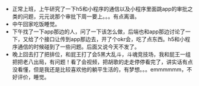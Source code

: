 + 正常上班，上午研究了一下h5和小程序的通信以及小程序里面跳app的审批之类的问题，元元说那个审批下周一要上。。。有点离谱。
+ 中午回家吃饭睡觉。
+ 下午找了一下app那边的人，问了一下该怎么做，后端也和app那边讨论了一下，又给了个接口让传到app那边去，开了个okr会，吃了点东西。h5和小程序通信的时候碰到了一些问题。后面又说今天不发了。
+ 晚上回去打了把排位，和屁王打了会5黑大乱斗，斗魂竞技场，我和屁王一组把把老八出局，有问题！看了会视频，把胡歌的走走停停看完了，讲实话有点没看懂，但是我还是比较喜欢他的躺平生活的，有梦想。。。emmmmmm，不好评价，睡觉。